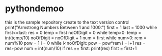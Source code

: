 # pythondemoo
this is the sample repository create to the text version control 
print("Armstrong Numbers Between 1 and 1000:")
first = 1
last = 1000
while first<=last:
  res = 0
  temp = first
  noOfDigit = 0
  while temp>0:
    temp = int(temp/10)
    noOfDigit = noOfDigit + 1
  num = first
  while num>0:
    rem = num%10
    pow = 1
    i = 0
    while i<noOfDigit:
      pow = pow*rem
      i = i+1
    res = res+pow
    num = int(num/10)
  if res == first:
    print(res)
  first = first+1
